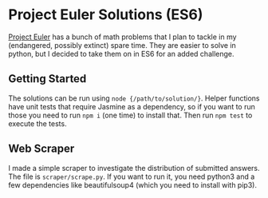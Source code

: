 # Project Euler Solutions (ES6)

[Project Euler](https://projecteuler.net) has a bunch of math problems that I plan to tackle in my (endangered, possibly extinct) spare time. They are easier to solve in python, but I decided to take them on in ES6 for an added challenge.

## Getting Started

The solutions can be run using `node {/path/to/solution/}`. Helper functions have unit tests that require Jasmine as a dependency, so if you want to run those you need to run `npm i` (one time) to install that. Then run `npm test` to execute the tests.

## Web Scraper

I made a simple scraper to investigate the distribution of submitted answers. The file is `scraper/scrape.py`. If you want to run it, you need python3 and a few dependencies like beautifulsoup4 (which you need to install with pip3).
